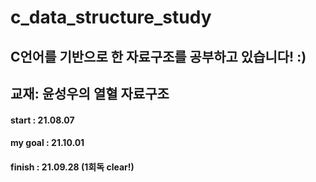 # c_data_structure_study
## C언어를 기반으로 한 자료구조를 공부하고 있습니다! :)
## 교재: 윤성우의 열혈 자료구조

#### start : 21.08.07
#### my goal : 21.10.01
#### finish : 21.09.28 (1회독 clear!)
